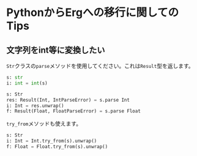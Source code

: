 # PythonからErgへの移行に関してのTips


## 文字列をint等に変換したい

`Str`クラスの`parse`メソッドを使用してください。これは`Result`型を返します。

```python
s: str
i: int = int(s)
```

```python
s: Str
res: Result(Int, IntParseError) = s.parse Int
i: Int = res.unwrap()
f: Result(Float, FloatParseError) = s.parse Float
```

`try_from`メソッドも使えます。

```python
s: Str
i: Int = Int.try_from(s).unwrap()
f: Float = Float.try_from(s).unwrap()
```
